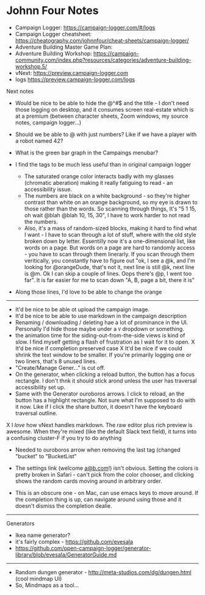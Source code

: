 # Johnn Four Notes

* Campaign Logger: https://campaign-logger.com/#/logs
* Campaign Logger cheatsheet: https://cheatography.com/johnnfour/cheat-sheets/campaign-logger/
* Adventure Building Master Game Plan:
* Adventure Building Workshop: https://campaign-community.com/index.php?resources/categories/adventure-building-workshop.5/
* vNext: https://preview.campaign-logger.com
* logs https://preview.campaign-logger.com/logs


Next notes

* Would be nice to be able to hide the @^#$ and the title - I don't need
  those logging on desktop, and it consumes screen real-estate which
  is at a premium (between character sheets, Zoom windows, my source notes,
  campaign logger...)

* Should we be able to @ with just numbers?  Like if we have a player with
  a robot named 42?

* What is the green bar graph in the Campaings menubar?

* I find the tags to be much less useful than in original campaign logger
  - The saturated orange color interacts badly with my glasses (chromatic
  aberation) making it really fatiguing to read - an accessibility issue.
  - The numbers are black on a white background - so they're higher contrast
  than white on an orange background, so my eye is drawn to those rather
  than the words. So scanning through things, It's "5 1 15, oh wait @blah
  @blah 10, 15, 30", I have to work harder to not read the numbers.
  - Also, it's a mass of random-sized blocks, making it hard to find
  what I want - I have to scan through a lot of stuff, where with the old style
  broken down by letter. Essentilly now it's a one-dimensional list, like
  words on a page. But words on a page are hard to randomly access - you have
  to scan through them linerarly.  If you scan through them veritically,
  you constantly have to figure out "ok, I see a @k, and I'm looking for
  @orangeDude, that's not it, next line is still @k, next line is @m. Ok
  I can skip a couple of lines. Oops there's @p, I went too far".  It is
  far easier for me to scan down "A, B, page a bit, there it is"
  
* Along those lines, I'd love to be able to change the orange

----------

* It'd be nice to be able ot upload the campaign image.
* It'd be nice to be able to use markdown in the campaign description
* Renaming / downloading / deleting hae a lot of prominance in the UI.
  Personally I'd hide those maybe under a `V` dropdown or something.
* the animation time for the siding-out-from-the-side views is kind of
  slow.  I find myself getting a flash of frustration as I wait for it to
  open.
X It'd be nice if completion preserved case
X It'd be nice if we could shrink the text window to be smaller.  If
  you're primarily logging one or two liners, that's 8 unused lines.
* "Create/Manage Gener..." is cut off.
* On the generator, when clicking a reload button, the button has a
  focus rectangle.  I don't thnk it should stick arond unless the user
  has traversal accessibility set up.
* Same with the Generator ouroboros arrows. I click to reload, an the
  button has a highlight rectangle.  Not sure what I'm supposed to do
  with it now.  Like if I click the share button, it doesn't have
  the keyboard traversal outline.

X I *love* how vNext handles markdown.  The raw editor plus rich preview
  is awesome. When they're mixed (like the default Slack text field), it
  turns into a confusing cluster-F if you try to do anything

* Needed to ouroboros arrow when removing the last tag (changed
  "bucket" to "BucketList"

* The settings link (welcome a@b.com!) isn't obvious.  Setting the colors
  is pretty broken in Safari - can't pick from the color chooser, and clicking
  shows the random cards moving around in arbitrary order.
* This is an obscure one - on Mac, can use emacs keys to move around. If
  the completion thing is up, can navigate around using those and it doesn't
  dismiss the completion dealie.

----------

Generators

- Ikea name generator?
- it's fairly complex - https://github.com/evesala
- https://github.com/open-campaign-logger/generator-library/blob/evesala/GeneratorGuide.md

----------

* Random dungen generator - http://meta-studios.com/dg/dungen.html
  (cool mindmap UI)
* So, Mindmaps as a tool...




